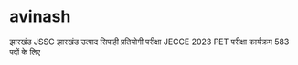 # avinash
झारखंड JSSC झारखंड उत्पाद सिपाही प्रतियोगी परीक्षा JECCE 2023 PET परीक्षा कार्यक्रम 583 पदों के लिए
